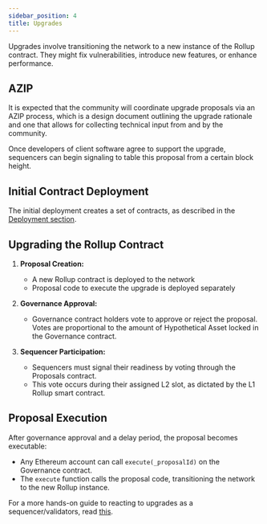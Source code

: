 ```yaml
---
sidebar_position: 4
title: Upgrades
---
```


Upgrades involve transitioning the network to a new instance of the Rollup contract. They might fix vulnerabilities, introduce new features, or enhance performance.

## AZIP

It is expected that the community will coordinate upgrade proposals via an AZIP process, which is a design document outlining the upgrade rationale and one that allows for collecting technical input from and by the community. 

Once developers of client software agree to support the upgrade, sequencers can begin signaling to table this proposal from a certain block height.

## Initial Contract Deployment

The initial deployment creates a set of contracts, as described in the [Deployment section](../deployments/what_is_deployment.md).

## Upgrading the Rollup Contract

1. **Proposal Creation:**
   - A new Rollup contract is deployed to the network
   - Proposal code to execute the upgrade is deployed separately

2. **Governance Approval:**
   - Governance contract holders vote to approve or reject the proposal. Votes are proportional to the amount of Hypothetical Asset locked in the Governance contract.

3. **Sequencer Participation:**
   - Sequencers must signal their readiness by voting through the Proposals contract.
   - This vote occurs during their assigned L2 slot, as dictated by the L1 Rollup smart contract.

## Proposal Execution

After governance approval and a delay period, the proposal becomes executable:

- Any Ethereum account can call `execute(_proposalId)` on the Governance contract.
- The `execute` function calls the proposal code, transitioning the network to the new Rollup instance.

For a more hands-on guide to reacting to upgrades as a sequencer/validators, read [this](../../guides/reacting_to_upgrades.md).